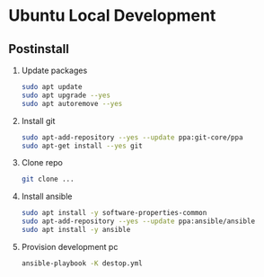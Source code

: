 # Ubuntu Local Development

## Postinstall
1. Update packages
    ```bash
    sudo apt update
    sudo apt upgrade --yes
    sudo apt autoremove --yes
    ```

1. Install git
    ```bash
    sudo apt-add-repository --yes --update ppa:git-core/ppa
    sudo apt-get install --yes git
    ```

1. Clone repo
    ```bash
    git clone ...
    ```

1. Install ansible
    ```bash
    sudo apt install -y software-properties-common
    sudo apt-add-repository --yes --update ppa:ansible/ansible
    sudo apt install -y ansible 
    ```
    
1. Provision development pc
    ```bash
    ansible-playbook -K destop.yml
    ```
